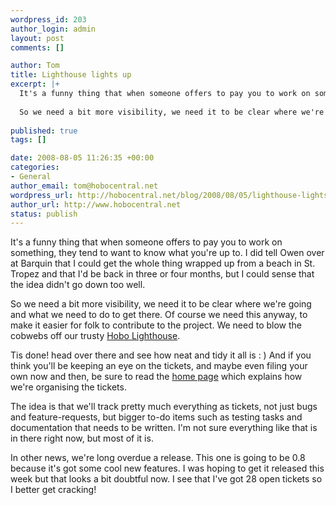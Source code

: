 ```yaml
--- 
wordpress_id: 203
author_login: admin
layout: post
comments: []

author: Tom
title: Lighthouse lights up
excerpt: |+
  It's a funny thing that when someone offers to pay you to work on something, they tend to want to know what you're up to. I did tell Owen over at Barquin that I could get the whole thing wrapped up from a beach in St. Tropez and that I'd be back in three or four months, but I could sense that the idea didn't go down too well.
  
  So we need a bit more visibility, we need it to be clear where we're going and what we need to do to get there. Of course we need this anyway, to make it easier for folk to contribute to the project. We need to blow the cobwebs off our trusty [Hobo Lighthouse](http://hobo.lighthouseapp.com/projects/8324-hobo).
  
published: true
tags: []

date: 2008-08-05 11:26:35 +00:00
categories: 
- General
author_email: tom@hobocentral.net
wordpress_url: http://hobocentral.net/blog/2008/08/05/lighthouse-lights-up/
author_url: http://www.hobocentral.net
status: publish
---
```

It's a funny thing that when someone offers to pay you to work on something, they tend to want to know what you're up to. I did tell Owen over at Barquin that I could get the whole thing wrapped up from a beach in St. Tropez and that I'd be back in three or four months, but I could sense that the idea didn't go down too well.

So we need a bit more visibility, we need it to be clear where we're going and what we need to do to get there. Of course we need this anyway, to make it easier for folk to contribute to the project. We need to blow the cobwebs off our trusty [Hobo Lighthouse](http://hobo.lighthouseapp.com/projects/8324-hobo).

<a id="more"></a><a id="more-203"></a>

Tis done! head over there and see how neat and tidy it all is : ) And if you think you'll be keeping an eye on the tickets, and maybe even filing your own now and then, be sure to read the [home page](http://hobo.lighthouseapp.com/projects/8324/home) which explains how we're organising the tickets.

The idea is that we'll track pretty much everything as tickets, not just bugs and feature-requests, but bigger to-do items such as testing tasks and documentation that needs to be written. I'm not sure everything like that is in there right now, but most of it is.

In other news, we're long overdue a release. This one is going to be 0.8 because it's got some cool new features. I was hoping to get it released this week but that looks a bit doubtful now. I see that I've got 28 open tickets so I better get cracking!

